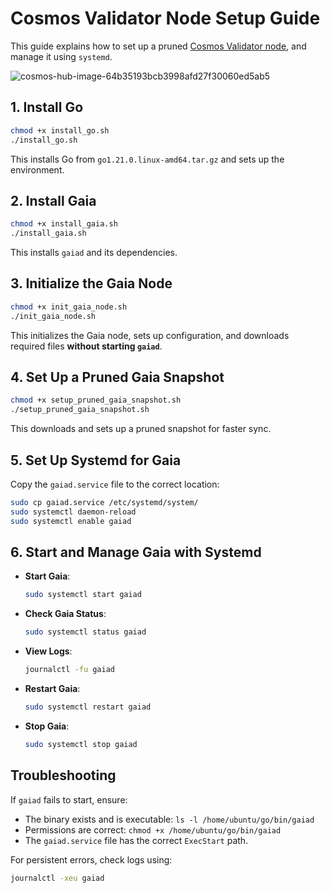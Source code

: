 # Cosmos Validator Node Setup Guide

This guide explains how to set up a pruned [Cosmos Validator node](https://hub.cosmos.network/main/validators/validator-setup), and manage it using `systemd`.

![cosmos-hub-image-64b35193bcb3998afd27f30060ed5ab5](https://github.com/user-attachments/assets/ea44a632-87ad-42bc-9179-a9c90cc460a9)

## 1. Install Go

```bash
chmod +x install_go.sh
./install_go.sh
```

This installs Go from `go1.21.0.linux-amd64.tar.gz` and sets up the environment.

## 2. Install Gaia

```bash
chmod +x install_gaia.sh
./install_gaia.sh
```

This installs `gaiad` and its dependencies.

## 3. Initialize the Gaia Node

```bash
chmod +x init_gaia_node.sh
./init_gaia_node.sh
```

This initializes the Gaia node, sets up configuration, and downloads required files **without starting `gaiad`**.

## 4. Set Up a Pruned Gaia Snapshot

```bash
chmod +x setup_pruned_gaia_snapshot.sh
./setup_pruned_gaia_snapshot.sh
```

This downloads and sets up a pruned snapshot for faster sync.

## 5. Set Up Systemd for Gaia

Copy the `gaiad.service` file to the correct location:

```bash
sudo cp gaiad.service /etc/systemd/system/
sudo systemctl daemon-reload
sudo systemctl enable gaiad
```

## 6. Start and Manage Gaia with Systemd

- **Start Gaia**:
  ```bash
  sudo systemctl start gaiad
  ```

- **Check Gaia Status**:
  ```bash
  sudo systemctl status gaiad
  ```

- **View Logs**:
  ```bash
  journalctl -fu gaiad
  ```

- **Restart Gaia**:
  ```bash
  sudo systemctl restart gaiad
  ```

- **Stop Gaia**:
  ```bash
  sudo systemctl stop gaiad
  ```

## Troubleshooting

If `gaiad` fails to start, ensure:
- The binary exists and is executable: `ls -l /home/ubuntu/go/bin/gaiad`
- Permissions are correct: `chmod +x /home/ubuntu/go/bin/gaiad`
- The `gaiad.service` file has the correct `ExecStart` path.

For persistent errors, check logs using:
```bash
journalctl -xeu gaiad
```


